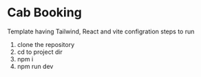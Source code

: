 # Cab Booking
Template having Tailwind, React and vite configration
steps to run
1. clone the repository
2. cd to project dir
3. npm i 
4. npm run dev
